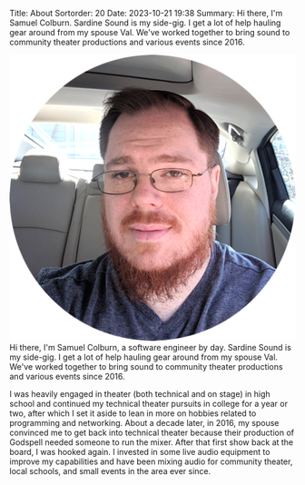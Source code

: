 Title: About
Sortorder: 20
Date: 2023-10-21 19:38
Summary: Hi there, I'm Samuel Colburn. Sardine Sound is my side-gig. I get a lot of help hauling gear around from my spouse Val. We've worked together to bring sound to community theater productions and various events since 2016.

<img src="../images/headshot.png" class="headshot float-right " />
Hi there, I'm Samuel Colburn, a software engineer by day. Sardine Sound is my side-gig. I get a lot of help hauling gear around from my spouse Val. We've worked together to bring sound to community theater productions and various events since 2016.

I was heavily engaged in theater (both technical and on stage) in high school and continued my technical theater pursuits in college for a year or two, after which I set it aside to lean in more on hobbies related to programming and networking. About a decade later, in 2016, my spouse convinced me to get back into technical theater because their production of Godspell needed someone to run the mixer. After that first show back at the board, I was hooked again. I invested in some live audio equipment to improve my capabilities and have been mixing audio for community theater, local schools, and small events in the area ever since.
